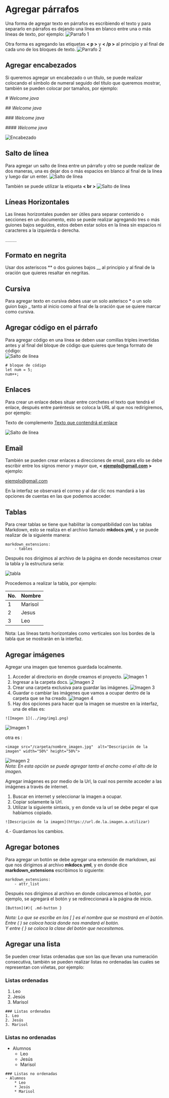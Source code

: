 # Agregar párrafos

Una forma de agregar texto en párrafos es escribiendo el texto y para separarlo en párrafos es dejando una línea en blanco entre una o más líneas de texto, por ejemplo:
![Parrafo 1](../img/parrafo1.png)

Otra forma  es agregando las etiquetas **< p >** y **< /p >** al principio y al final de cada uno de los bloques de texto.
![Parrafo 2](../img/parrafo2.png)

## **Agregar encabezados**

Si queremos agregar un encabezado o un título, se puede realizar colocando el símbolo de numeral seguido del título que queremos mostrar, también se pueden colocar por tamaños, por ejemplo:

*# Welcome java*

*## Welcome java*

*### Welcome java*

*#### Welcome java*   

![Encabezado](../img/encabezados.png)

## **Salto de línea** 

Para agregar un salto de línea entre un párrafo y otro se puede realizar de dos maneras, una es dejar dos o más espacios en blanco al final de la línea y luego dar un enter.
![Salto de línea](../img/Salto.png)

También se puede utilizar la etiqueta **< br >**
![Salto de línea](../img/br.png) 

## **Líneas Horizontales** 

Las líneas horizontales pueden ser útiles para separar contenido o secciones en un documento, esto se puede realizar agregando tres o más guiones bajos seguidos, estos deben estar solos en la línea  sin espacios ni caracteres a la izquierda o derecha.
```
_____
```

## **Formato en negrita**

Usar dos asteriscos ** o dos guiones bajos __ al principio y al final de la oración que quieres resaltar en negritas. 

## **Cursiva**

Para agregar texto en cursiva debes usar un solo asterisco * o un solo guion bajo _ tanto al inicio como al final de la oración que se quiere marcar como cursiva.

## **Agregar código en el párrafo**

Para agregar código en una línea se deben usar comillas triples invertidas antes y al final del bloque de código que quieres que tenga formato de código:   
![Salto de línea](../img/code.png)    
```
# bloque de código
let num = 5;
num++;
```

## **Enlaces**

Para crear un enlace debes situar entre corchetes el texto que tendrá el enlace, después  entre paréntesis se coloca la URL al que nos redirigiremos, por ejemplo:   

Texto de complemento  [Texto que contendrá el enlace](https://enlace)   

![Salto de línea](../img/enlace.png)  

## **Email**

También se pueden crear enlaces a direcciones de email, para ello se debe escribir entre los signos menor y mayor que, **< ejemplo@gmail.com >** ejemplo:

<ejemplo@gmail.com>

En la interfaz se observará el correo y al dar clic nos mandará a las opciones de cuentas en las que podemos acceder.

## **Tablas**

Para crear tablas se tiene que habilitar la compatibilidad con las tablas Markdown, esto se realiza en el archivo llamado **mkdocs.yml**, y se puede realizar de la siguiente manera:
```
markdown_extensions: 
	- tables
```

Después nos dirigimos al archivo de la página en donde necesitamos crear la tabla y la estructura seria:

![tabla](../img/tabla.png)  

Procedemos a realizar la tabla, por ejemplo:

| No.     |    Nombre    | 
| ------  | ------------ | 
|   1     |    Marisol   |
|   2     |    Jesus     |
|   3     |      Leo     |

Nota: Las líneas tanto horizontales como verticales son los bordes de la tabla que se mostrarán en la interfaz.

## **Agregar imágenes**

Agregar una imagen que tenemos guardada localmente.

1. Acceder al directorio en donde creamos el proyecto.
![Imagen 1](../img/agregar1.png)  
2. Ingresar a la carpeta docs.
![Imagen 2](../img/agregar2.png)  
3. Crear una carpeta exclusiva para guardar las imágenes.
![Imagen 3](../img/agregar3.png)  
4. Guardar o cambiar las imágenes que vamos a ocupar dentro de la carpeta que se ha creado.
![Imagen 4](../img/agregar4.png)  
5. Hay dos opciones para hacer que la imagen se muestre en la interfaz, una de ellas es:
```
![Imagen 1](../img/img1.png)  
```
![Imagen 1](../img/img1.png)  

otra es : 
```
<image src="/carpeta/nombre_imagen.jpg"  alt="Descripción de la imagen" width="50%" height="50%">
```
![Imagen 2](../img/img2.png)  
*Nota: En esta opción se puede agregar tanto el ancho como el alto de la imagen.*

Agregar imágenes es por medio de la Url, la cual nos permite acceder a las imágenes a través de internet.

1. Buscar en internet y seleccionar la imagen a ocupar.
2. Copiar solamente la Url.
3.  Utilizar la siguiente sintaxis, y en donde va la url se debe pegar el que habíamos copiado.
```
![Descripción de la imagen](https://url.de.la.imagen.a.utilizar)
```
4.- Guardamos los cambios.

##  **Agregar botones**

Para agregar un botón se debe agregar una extensión de markdown, así que nos dirigimos al archivo **mkdocs.yml**, y en donde dice **markdown_extensions** escribimos lo siguiente:
```
markdown_extensions:
	- attr_list
```   
Después nos dirigimos al archivo en donde colocaremos el botón, por ejemplo, se agregará el botón y se redireccionará a la página de inicio.
```
[Button](#){ .md-button }
```
*Nota: Lo que se escribe en los [ ] es el nombre que se mostrará en el botón.*    
*Entre ( ) se coloca hacia donde nos mandará el botón.*     
*Y entre { } se coloca la clase del botón que necesitemos.*     

## **Agregar una lista**

Se pueden crear listas ordenadas que son las que llevan una numeración consecutiva, también se pueden realizar listas no ordenadas las cuales se representan con viñetas, por ejemplo:
### Listas ordenadas
1. Leo
2. Jesús
3. Marisol
```
### Listas ordenadas
1. Leo
2. Jesús
3. Marisol
```   

### Listas no ordenadas
- Alumnos
    * Leo
    * Jesús
    * Marisol
```
### Listas no ordenadas
- Alumnos
    * Leo
    * Jesús
    * Marisol
```

